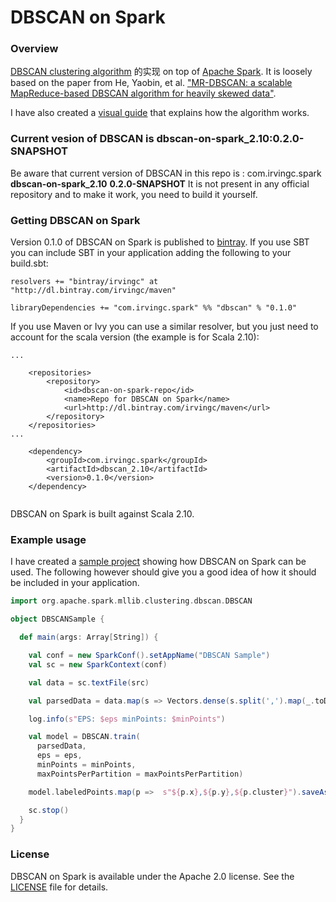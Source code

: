 # DBSCAN on Spark

### Overview

[DBSCAN clustering algorithm](http://en.wikipedia.org/wiki/DBSCAN) 的实现
on top of [Apache Spark](http://spark.apache.org/). It is loosely based on the paper from He, Yaobin, et al.
["MR-DBSCAN: a scalable MapReduce-based DBSCAN algorithm for heavily skewed data"](http://www.researchgate.net/profile/Yaobin_He/publication/260523383_MR-DBSCAN_a_scalable_MapReduce-based_DBSCAN_algorithm_for_heavily_skewed_data/links/0046353a1763ee2bdf000000.pdf). 


I have also created a [visual guide](http://www.irvingc.com/visualizing-dbscan) that explains how the algorithm works.
### Current vesion of DBSCAN is dbscan-on-spark_2.10:0.2.0-SNAPSHOT
Be aware that current version of DBSCAN in this repo  is  :
	<groupId>com.irvingc.spark</groupId>
	<artifactId>**dbscan-on-spark_2.10**</artifactId>
	<version>**0.2.0-SNAPSHOT**</version>
It is not present in any  official repository and to make it work, you need to build it yourself.
### Getting DBSCAN on Spark

Version 0.1.0 of DBSCAN on Spark is published to [bintray](https://bintray.com/). If you use SBT you
can include SBT in your application adding the following to your build.sbt:

```
resolvers += "bintray/irvingc" at "http://dl.bintray.com/irvingc/maven"

libraryDependencies += "com.irvingc.spark" %% "dbscan" % "0.1.0"
```



If you use Maven or Ivy you can use a similar resolver, but you just
need to account for the scala version (the example is for Scala 2.10):

```
...

	<repositories>
		<repository>
			<id>dbscan-on-spark-repo</id>
			<name>Repo for DBSCAN on Spark</name>
			<url>http://dl.bintray.com/irvingc/maven</url>
		</repository>
	</repositories>
...

	<dependency>
		<groupId>com.irvingc.spark</groupId>
		<artifactId>dbscan_2.10</artifactId>
		<version>0.1.0</version>
	</dependency>


```
DBSCAN on Spark is built against Scala 2.10.


### Example usage 


I have created a [sample project](https://github.com/irvingc/dbscan-on-spark-example) 
showing how DBSCAN on Spark can be used. The following however should give you a
good idea of how it should be included in your application.

```scala
import org.apache.spark.mllib.clustering.dbscan.DBSCAN

object DBSCANSample {

  def main(args: Array[String]) {

    val conf = new SparkConf().setAppName("DBSCAN Sample")
    val sc = new SparkContext(conf)

    val data = sc.textFile(src)

    val parsedData = data.map(s => Vectors.dense(s.split(',').map(_.toDouble))).cache()

    log.info(s"EPS: $eps minPoints: $minPoints")

    val model = DBSCAN.train(
      parsedData,
      eps = eps,
      minPoints = minPoints,
      maxPointsPerPartition = maxPointsPerPartition)

    model.labeledPoints.map(p =>  s"${p.x},${p.y},${p.cluster}").saveAsTextFile(dest)

    sc.stop()
  }
}
```

### License

DBSCAN on Spark is available under the Apache 2.0 license. 
See the [LICENSE](LICENSE) file for details.



